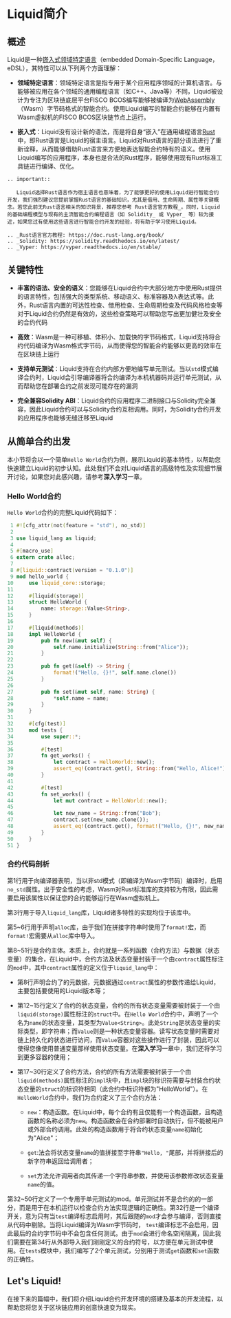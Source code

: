# Liquid简介

## 概述

Liquid是一种[嵌入式领域特定语言](http://wiki.haskell.org/Embedded_domain_specific_language)（embedded Domain-Specific Language，eDSL），其特性可以从下列两个方面理解：

- **领域特定语言**：领域特定语言是指专用于某个应用程序领域的计算机语言。与能够被应用在各个领域的通用编程语言（如C++、Java等）不同，Liquid被设计为专注为区块链底层平台FISCO BCOS编写能够被编译为[WebAssembly](https://webassembly.org/)（Wasm）字节码格式的智能合约。使用Liquid编写的智能合约能够在内置有Wasm虚拟机的FISCO BCOS区块链节点上运行。

- **嵌入式**：Liquid没有设计新的语法，而是将自身“嵌入”在通用编程语言[Rust](https://www.rust-lang.org/)中，即Rust语言是Liquid的宿主语言。Liquid对Rust语言的部分语法进行了重新诠释，从而能够借助Rust语言来方便地表达智能合约特有的语义。使用Liquid编写的应用程序，本身也是合法的Rust程序，能够使用现有Rust标准工具链进行编译、优化。

```eval_rst
.. important::

   Liquid选择Rust语言作为宿主语言也意味着，为了能够更好的使用Liquid进行智能合约开发，我们强烈建议您提前掌握Rust语言的基础知识，尤其是借用、生命周期、属性等关键概念。若您此前无Rust语言相关的知识背景，推荐您参考 Rust语言官方教程_。同时，Liquid的基础编程模型与现有的主流智能合约编程语言（如 Solidity_ 或 Vyper_ 等）较为接近，如果您过有使用这些语言进行智能合约开发的经验，将有助于学习使用Liquid。

.. _Rust语言官方教程: https://doc.rust-lang.org/book/
.. _Solidity: https://solidity.readthedocs.io/en/latest/
.. _Vyper: https://vyper.readthedocs.io/en/stable/
```

## 关键特性

- **丰富的语法、安全的语义**：您能够在Liquid合约中大部分地方中使用Rust提供的语言特性，包括强大的类型系统、移动语义、标准容器及λ表达式等。此外，Rust语言内置的可达性检查、借用检查、生命周期检查及代码风格检查等对于Liquid合约仍然是有效的，这些检查策略可以帮助您写出更加健壮及安全的合约代码

- **高效**：Wasm是一种可移植、体积小、加载快的字节码格式，Liquid支持将合约代码编译为Wasm格式字节码，从而使得您的智能合约能够以更高的效率在在区块链上运行

- **支持单元测试**：Liquid支持在合约内部方便地编写单元测试。当以`std`模式编译合约时，Liquid会引导编译器将合约编译为本机机器码并运行单元测试，从而帮助您在部署合约之前发现可能存在的漏洞

- **完全兼容Solidity ABI**：Liquid合约的应用程序二进制接口与Solidity完全兼容，因此Liquid合约可以与Solidity合约互相调用。同时，为Solidity合约开发的应用程序也能够无缝迁移至Liquid

## 从简单合约出发

本小节将会以一个简单`Hello World`合约为例，展示Liquid的基本特性，以帮助您快速建立Liquid的初步认知。此处我们不会对Liquid语言的高级特性及实现细节展开讨论，如果您对此感兴趣，请参考**深入学习**一章。

### Hello World合约

`Hello World`合约的完整Liquid代码如下：

```rust
 1 #![cfg_attr(not(feature = "std"), no_std)]
 2
 3 use liquid_lang as liquid;
 4
 5 #[macro_use]
 6 extern crate alloc;
 7
 8 #[liquid::contract(version = "0.1.0")]
 9 mod hello_world {
10     use liquid_core::storage;
11
12     #[liquid(storage)]
13     struct HelloWorld {
14         name: storage::Value<String>,
15     }
16
17     #[liquid(methods)]
18     impl HelloWorld {
19         pub fn new(&mut self) {
20             self.name.initialize(String::from("Alice"));
21         }
22
23         pub fn get(&self) -> String {
24             format!("Hello, {}!", self.name.clone())
25         }
26
27         pub fn set(&mut self, name: String) {
28             *self.name = name;
29         }
30     }
31
32     #[cfg(test)]
33     mod tests {
34         use super::*;
35
36         #[test]
37         fn get_works() {
38             let contract = HelloWorld::new();
39             assert_eq!(contract.get(), String::from("Hello, Alice!"));
40         }
41
42         #[test]
43         fn set_works() {
44             let mut contract = HelloWorld::new();
45
46             let new_name = String::from("Bob");
47             contract.set(new_name.clone());
48             assert_eq!(contract.get(), format!("Hello, {}!", new_name));
49         }
50     }
51 }
```

### 合约代码剖析

第1行用于向编译器表明，当以非std模式（即编译为Wasm字节码）编译时，启用`no_std`属性。出于安全性的考虑，Wasm对Rust标准库的支持较为有限，因此需要启用该属性以保证您的合约能够运行在Wasm虚拟机上。

第3行用于导入`liquid_lang`库，Liquid诸多特性的实现均位于该库中。

第5~6行用于声明`alloc`库，由于我们在拼接字符串时使用了`format!`宏，而`format!`宏需要从`alloc`库中导入。

第8~51行是合约主体。本质上，合约就是一系列函数（合约方法）与数据（状态变量）的集合，在Liquid中，合约方法及状态变量封装于一个由`contract`属性标注的`mod`中，其中`contract`属性的定义位于`liquid_lang`中：

- 第8行声明合约了的元数据，元数据通过`contract`属性的参数传递给Liquid，主要包括要使用的Liquid版本等；

- 第12~15行定义了合约的状态变量，合约的所有状态变量需要被封装于一个由`liquid(storage)`属性标注的`struct`中。在`Hello World`合约中，声明了一个名为`name`的状态变量，其类型为`Value<String>`。此处`String`是状态变量的实际类型，即字符串；而`Value`则是一种状态变量容器。读写状态变量时需要对链上持久化的状态进行访问，而`Value`容器对这些操作进行了封装，因此可以使得您像使用普通变量那样使用状态变量。在**深入学习**一章中，我们还将学习到更多容器的使用；

- 第17~30行定义了合约方法，合约的所有方法需要被封装于一个由`liquid(methods)`属性标注的`impl`块中，且`impl`块的标识符需要与封装合约状态变量的`struct`的标识符相同（此合约中标识符都为"HelloWorld"）。在`HelloWorld`合约中，我们为合约定义了三个合约方法：
  - `new`：构造函数。在Liquid中，每个合约有且仅能有一个构造函数，且构造函数的名称必须为`new`。构造函数会在合约部署时自动执行，但不能被用户或外部合约调用。此处的构造函数用于将合约状态变量`name`初始化为"Alice"；

  - `get`:法会将状态变量`name`的值拼接至字符串`"Hello, "`尾部，并将拼接后的新字符串返回给调用者；
  
  - `set`方法允许调用者向其传递一个字符串参数，并使用该参数修改状态变量`name`的值。

第32~50行定义了一个专用于单元测试的mod。单元测试并不是合约的的一部分，而是用于在本机运行以检查合约方法实现逻辑的正确性。第32行是一个编译开关，意为只有当`test`编译标志启用时，其后跟随的`mod`才会参与编译，否则直接从代码中剔除。当将Liquid编译为Wasm字节码时， `test`编译标志不会启用，因此最后的合约字节码中不会包含任何测试。由于`mod`会进行命名空间隔离，因此我们需要在第34行从外部导入我们刚刚定义的合约符号，以方便在单元测试中使用。在`tests`模块中，我们编写了2个单元测试，分别用于测试`get`函数和`set`函数的正确性。

## Let's Liquid!

在接下来的篇幅中，我们将介绍Liquid合约开发环境的搭建及基本的开发流程，以帮助您将您关于区块链应用的创意快速变为现实。
